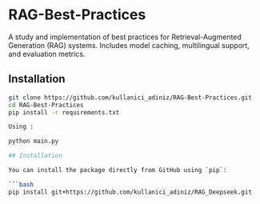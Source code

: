 # RAG-Best-Practices

A study and implementation of best practices for Retrieval-Augmented Generation (RAG) systems. Includes model caching, multilingual support, and evaluation metrics.

## Installation
```bash
git clone https://github.com/kullanici_adiniz/RAG-Best-Practices.git
cd RAG-Best-Practices
pip install -r requirements.txt

Using :

python main.py

## Installation

You can install the package directly from GitHub using `pip`:

```bash
pip install git+https://github.com/kullanici_adiniz/RAG_Deepseek.git
